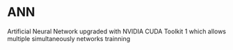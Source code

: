 # ANN
 Artificial Neural Network upgraded with NVIDIA CUDA Toolkit 1 which allows multiple simultaneously networks trainning

